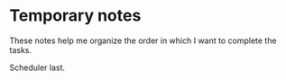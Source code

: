 # Temporary notes

These notes help me organize the order in which I want to complete the tasks.

Scheduler last.